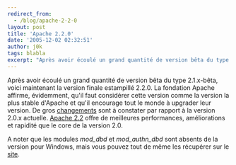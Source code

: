 ```yaml
---
redirect_from:
  - /blog/apache-2-2-0
layout: post
title: 'Apache 2.2.0'
date: '2005-12-02 02:32:51'
author: j0k
tags: blabla
excerpt: "Après avoir écoulé un grand quantité de version bêta du type 2.1.x-bêta, voici maintenant la version finale estampillé 2.2.0.     \nLa fondation Apache affirme, évidemment, qu'il faut considérer cette version comme la version la plus stable d'Apache et qu'il encourage tout le monde à upgrader leur version. De gros      …"
---
```


Après avoir écoulé un grand quantité de version bêta du type 2.1.x-bêta, voici maintenant la version finale estampillé 2.2.0.
La fondation Apache affirme, évidemment, qu'il faut considérer cette version comme la version la plus stable d'Apache et qu'il encourage tout le monde à upgrader leur version. De gros [changements](http://httpd.apache.org/docs/2.2/new_features_2_2.html) sont à constater par rapport à la version 2.0.x actuelle. [Apache 2.2](http://httpd.apache.org/download.cgi) offre de meilleures performances, améliorations et rapidité que le core de la version 2.0.

A noter que les modules *mod_dbd* et *mod_authn_dbd* sont absents de la version pour Windows, mais vous pouvez tout de même les récupérer sur le [site](http://www.apache.org/dist/httpd/patches/apply_to_2.2.0/).
